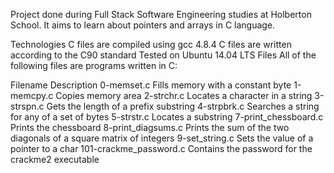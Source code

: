 Project done during Full Stack Software Engineering studies at Holberton School. It aims to learn about pointers and arrays in C language.

Technologies
C files are compiled using gcc 4.8.4
C files are written according to the C90 standard
Tested on Ubuntu 14.04 LTS
Files
All of the following files are programs written in C:

Filename	Description
0-memset.c	Fills memory with a constant byte
1-memcpy.c	Copies memory area
2-strchr.c	Locates a character in a string
3-strspn.c	Gets the length of a prefix substring
4-strpbrk.c	Searches a string for any of a set of bytes
5-strstr.c	Locates a substring
7-print_chessboard.c	Prints the chessboard
8-print_diagsums.c	Prints the sum of the two diagonals of a square matrix of integers
9-set_string.c	Sets the value of a pointer to a char
101-crackme_password.c	Contains the password for the crackme2 executable
